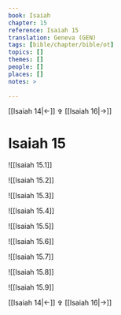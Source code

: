 ```yaml
---
book: Isaiah
chapter: 15
reference: Isaiah 15
translation: Geneva (GEN)
tags: [bible/chapter/bible/ot]
topics: []
themes: []
people: []
places: []
notes: >
  
---
```


[[Isaiah 14|<-]] ✞ [[Isaiah 16|->]]

# Isaiah 15

![[Isaiah 15.1]]

![[Isaiah 15.2]]

![[Isaiah 15.3]]

![[Isaiah 15.4]]

![[Isaiah 15.5]]

![[Isaiah 15.6]]

![[Isaiah 15.7]]

![[Isaiah 15.8]]

![[Isaiah 15.9]]

[[Isaiah 14|<-]] ✞ [[Isaiah 16|->]]
